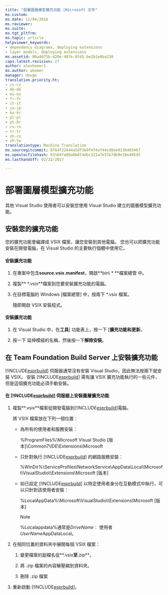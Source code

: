 ```yaml
---
title: "部署圖層模型擴充功能 |Microsoft 文件"
ms.custom: 
ms.date: 11/04/2016
ms.reviewer: 
ms.suite: 
ms.tgt_pltfrm: 
ms.topic: article
helpviewer_keywords:
- dependency diagrams, deploying extensions
- layer models, deploying extensions
ms.assetid: 00a4675b-d20e-487e-8fd5-be2b1e0ba238
caps.latest.revision: 27
author: alexhomer1
ms.author: ahomer
manager: douge
translation.priority.ht:
- cs-cz
- de-de
- es-es
- fr-fr
- it-it
- ja-jp
- ko-kr
- pl-pl
- pt-br
- ru-ru
- tr-tr
- zh-cn
- zh-tw
translationtype: Machine Translation
ms.sourcegitcommit: 8f84f22444a5df5b9f4f4af44cd8ee9136403467
ms.openlocfilehash: 03164fe80a0b8f4dbc321a7e57b7db9e38e405d5
ms.lasthandoff: 02/22/2017

---
```

# <a name="deploy-a-layer-model-extension"></a>部署圖層模型擴充功能
其他 Visual Studio 使用者可以安裝您使用 Visual Studio 建立的圖層模型擴充功能。  
  
## <a name="installing-your-extension"></a>安裝您的擴充功能  
 您的擴充功能會編譯成 VSIX 檔案，讓您安裝到其他電腦。 您也可以把擴充功能安裝在開發電腦，在 Visual Studio 的主要執行個體中使用它。  
  
#### <a name="to-install-the-extension"></a>安裝擴充功能  
  
1.  在專案中包含**source.vsix.manifest**，開啟**bin\\ \* **檔案總管 中。  
  
2.  複製** \*.vsix**檔案到您要安裝擴充功能的電腦。  
  
3.  在目標電腦的 Windows [檔案總管] 中，按兩下 *.vsix 檔案。  
  
     隨即開啟 VSIX 安裝程式。  
  
#### <a name="to-uninstall-the-extension"></a>安裝擴充功能  
  
1.  在 Visual Studio 中，在**工具**] 功能表上，按一下 [**擴充功能和更新**。  
  
2.  按一下 延伸模組的名稱，然後按一下**解除安裝**。  
  
## <a name="installing-an-extension-on-a-team-foundation-build-server"></a>在 Team Foundation Build Server 上安裝擴充功能  
 [!INCLUDE[esprbuild](../misc/includes/esprbuild_md.md)] 伺服器通常沒有安裝 Visual Studio，因此無法按兩下就安裝 VSIX。 安裝 [!INCLUDE[esprbuild](../misc/includes/esprbuild_md.md)] 需有讓 VSIX 擴充功能執行的一些元件，但是這個擴充功能必須手動安裝。  
  
#### <a name="to-install-your-layer-extension-on-a-includeesprbuildmiscincludesesprbuildmdmd-server"></a>在 [!INCLUDE[esprbuild](../misc/includes/esprbuild_md.md)] 伺服器上安裝圖層擴充功能  
  
1.  複製**.vsix**檔案從開發電腦到[!INCLUDE[esprbuild](../misc/includes/esprbuild_md.md)]電腦。  
  
     將 VSIX 檔案放在下列一個位置：  
  
    -   為所有的使用者和服務安裝：  
  
         %ProgramFiles%\Microsoft Visual Studio [版本]\Common7\IDE\Extensions\Microsoft  
  
    -   只針對執行 [!INCLUDE[esprbuild](../misc/includes/esprbuild_md.md)] 的網路服務安裝：  
  
         %WinDir%\ServiceProfiles\NetworkService\AppData\Local\Microsoft\VisualStudio\\\Extensions\Microsoft [版本]  
  
    -   如已設定 [!INCLUDE[esprbuild](../misc/includes/esprbuild_md.md)] 以特定使用者身分在互動模式中執行，可以只針對該使用者安裝：  
  
         %LocalAppData%\Microsoft\VisualStudio\\\Extensions\Microsoft [版本]  
  
        > [!NOTE]
        >  %Localappdata%通常是*DriveName*︰ 使用者*UserName*AppDataLocal。  
  
2.  在相同位置的資料夾中展開每個 VSIX 檔案：  
  
    1.  變更檔案的副檔名從**.vsix**至**.zip**。  
  
    2.  將 .zip 檔案的內容解壓縮到資料夾。  
  
    3.  刪除 .zip 檔案  
  
3.  重新啟動 [!INCLUDE[esprbuild](../misc/includes/esprbuild_md.md)]。

